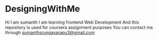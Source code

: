# DesigningWithMe
Hi I am sumanth 
I am learning frontend Web Development
And this repository is used for coursera assignment purposes
You can contact me through sumanthsrungavarapu3@gmail.com
